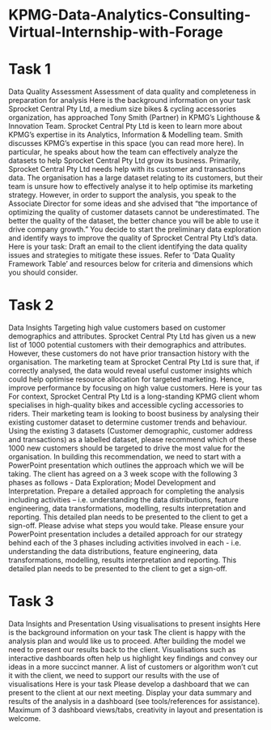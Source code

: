 # KPMG-Data-Analytics-Consulting-Virtual-Internship-with-Forage
# Task 1
Data Quality Assessment
Assessment of data quality and completeness in preparation for analysis
Here is the background information on your task
Sprocket Central Pty Ltd, a medium size bikes & cycling accessories organization, has approached Tony Smith (Partner) in KPMG’s Lighthouse & Innovation Team. Sprocket Central Pty Ltd is keen to learn more about KPMG’s expertise in its Analytics, Information & Modelling team. 
Smith discusses KPMG’s expertise in this space (you can read more here). In particular, he speaks about how the team can effectively analyze the datasets to help Sprocket Central Pty Ltd grow its business.
Primarily, Sprocket Central Pty Ltd needs help with its customer and transactions data. The organisation has a large dataset relating to its customers, but their team is unsure how to effectively analyse it to help optimise its marketing strategy. 
However, in order to support the analysis, you speak to the Associate Director for some ideas and she advised that “the importance of optimizing the quality of customer datasets cannot be underestimated. The better the quality of the dataset, the better chance you will be able to use it drive company growth.”
You decide to start the preliminary data exploration and identify ways to improve the quality of Sprocket Central Pty Ltd’s data.
Here is your task:
Draft an email to the client identifying the data quality issues and strategies to mitigate these issues. Refer to ‘Data Quality Framework Table’ and resources below for criteria and dimensions which you should consider.

# Task 2
Data Insights
Targeting high value customers based on customer demographics and attributes.
Sprocket Central Pty Ltd has given us a new list of 1000 potential customers with their demographics and attributes. However, these customers do not have prior transaction history with the organisation. 
The marketing team at Sprocket Central Pty Ltd is sure that, if correctly analysed, the data would reveal useful customer insights which could help optimise resource allocation for targeted marketing. Hence, improve performance by focusing on high value customers.
Here is your tas
For context, Sprocket Central Pty Ltd is a long-standing KPMG client whom specialises in high-quality bikes and accessible cycling accessories to riders. Their marketing team is looking to boost business by analysing their existing customer dataset to determine customer trends and behaviour. 
Using the existing 3 datasets (Customer demographic, customer address and transactions) as a labelled dataset, please recommend which of these 1000 new customers should be targeted to drive the most value for the organisation. 
In building this recommendation, we need to start with a PowerPoint presentation which outlines the approach which we will be taking. The client has agreed on a 3 week scope with the following 3 phases as follows - Data Exploration; Model Development and Interpretation.
Prepare a detailed approach for completing the analysis including activities – i.e. understanding the data distributions, feature engineering, data transformations, modelling, results interpretation and reporting. This detailed plan needs to be presented to the client to get a sign-off. Please advise what steps you would take. 
Please ensure your PowerPoint presentation includes a detailed approach for our strategy behind each of the 3 phases including activities involved in each - i.e. understanding the data distributions, feature engineering, data transformations, modelling, results interpretation and reporting. This detailed plan needs to be presented to the client to get a sign-off.

# Task 3
Data Insights and Presentation
Using visualisations to present insights
Here is the background information on your task
The client is happy with the analysis plan and would like us to proceed.  After building the model we need to present our results back to the client. 
Visualisations such as interactive dashboards often help us highlight key findings and convey our ideas in a more succinct manner. A list of customers or algorithm won’t cut it with the client, we need to support our results with the use of visualisations
Here is your task
Please develop a dashboard that we can present to the client at our next meeting. Display your data summary and results of the analysis in a dashboard (see tools/references for assistance).  Maximum of 3 dashboard views/tabs, creativity in layout and presentation is welcome.  
